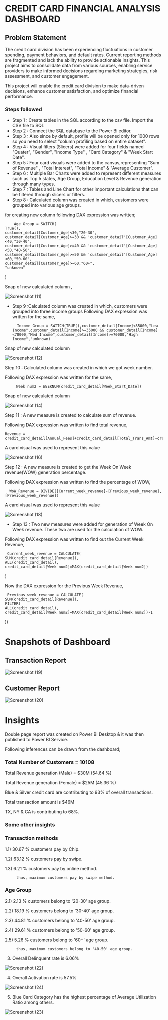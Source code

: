 # CREDIT CARD FINANCIAL ANALYSIS DASHBOARD


## Problem Statement

The credit card division has been experiencing fluctuations in customer spending, payment behaviors, and default rates. Current reporting methods are fragmented and lack the ability to provide actionable insights. This project aims to consolidate data from various sources, enabling service providers to make informed decisions regarding marketing strategies, risk assessment, and customer engagement.

This project will enable the credit card division to make data-driven decisions, enhance customer satisfaction, and optimize financial performance.


### Steps followed 

- Step 1 : Create tables in the SQL according to the csv file. Import the CSV file to SQL
- Step 2 : Connect the SQL database to the Power Bi editor.
- Step 3 : Also since by default, profile will be opened only for 1000 rows so you need to select "column profiling based on entire dataset". 
- Step 4 : Visual filters (Slicers) were added for four fields named "Quater", "Gender", "Income Type" , "Card Category" & "Week Start Date".
- Step 5 : Four card visuals were added to the canvas,representing "Sum of Revenue" , "Total Interest", "Total Income" & "Average Customer".
- Step 6 : Multiple Bar Charts were added to represent different measures such as Top 5 states, Age Group, Education Level & Revenue generation through many types.  
- Step 7 : Tables and Line Chart for other important calculations that can be filtered through slicers or filters.
- Step 8 : Calculated column was created in which, customers were grouped into various age groups.

for creating new column following DAX expression was written;
       
        Age Group = SWITCH(
    True(),
    customer_detail[Customer_Age]<30,"20-30",
    customer_detail[Customer_Age]>=30 && 'customer_detail'[Customer_Age]<40,"30-40",
    customer_detail[Customer_Age]>=40 && 'customer_detail'[Customer_Age]<50,"40-50",
    customer_detail[Customer_Age]>=50 && 'customer_detail'[Customer_Age]<60,"50-60",
    customer_detail[Customer_Age]>=60,"60+",
    "unknown"
)
        
Snap of new calculated column ,

![Screenshot (11)](https://github.com/user-attachments/assets/b352c4fc-929a-47cf-8e4e-73db38f88c1a)

        
- Step 9 :Calculated column was created in which, customers were grouped into three income groups
Following DAX expression was written for the same,
        
        Income Group = SWITCH(TRUE(),customer_detail[Income]<35000,"Low Income",customer_detail[Income]>=35000 && customer_detail[Income]<70000,"Med Income",customer_detail[Income]>=70000,"High Income","unknown)
        
Snap of new calculated column

![Screenshot (12)](https://github.com/user-attachments/assets/df298daa-9e60-450f-b128-f7f891408c2b)



  Step 10 : Calculated column was created in which we got week number.

  Following DAX expression was written for the same, 

         Week num2 = WEEKNUM(credit_card_detail[Week_Start_Date])

 Snap of new calculated column

 ![Screenshot (14)](https://github.com/user-attachments/assets/89b6f70b-df12-4815-a95d-dfdd7687f9c6)


 Step 11 : A new measure is created to calculate sum of revenue.
 
 Following DAX expression was written to find total revenue,
 
    Revenue = credit_card_detail[Annual_Fees]+credit_card_detail[Total_Trans_Amt]+credit_card_detail[Interest_Earned] 

 A card visual was used to represent this value
 

 
![Screenshot (16)](https://github.com/user-attachments/assets/69e062c6-aede-4bb0-9a45-fa9972296ae4)

 
Step 12 : A new measure is created to get the Week On Week revenue(WOW) generation percentage.

 Following DAX expression was written to find the percentage of WOW,

      WoW_Revenue = DIVIDE([Current_week_revenue]-[Previous_week_revenue],[Previous_week_revenue])

A card visual was used to represent this value


![Screenshot (18)](https://github.com/user-attachments/assets/7d84adfb-45e7-4e50-98d9-595980e92cb6)
 
 - Step 13 : Two new measures were added for generation of Week On Week revenue. These two are used for the calculation of WOW.

  Following DAX expression was written to find out the Current Week Revenue,

     Current_week_revenue = CALCULATE(
    SUM(credit_card_detail[Revenue]),
    ALL(credit_card_detail),
    credit_card_detail[Week num2]=MAX(credit_card_detail[Week num2])
)

 Now the DAX expression for the Previous Week Revenue,

     Previous_week_revenue = CALCULATE(
    SUM(credit_card_detail[Revenue]),
    FILTER(
    ALL(credit_card_detail),
    credit_card_detail[Week num2]=MAX(credit_card_detail[Week num2])-1
))
 
 

# Snapshots of Dashboard 

## Transaction Report

![Screenshot (19)](https://github.com/user-attachments/assets/deb5711e-d61b-48c1-b518-3c9c06a57f3b)


## Customer Report

 
![Screenshot (20)](https://github.com/user-attachments/assets/f6f675d5-9744-4e22-83f8-62fa295873d0)

# Insights

Double page report was created on Power BI Desktop & it was then published to Power BI Service.

Following inferences can be drawn from the dashboard;

###  Total Number of Customers = 10108

   Total Revenue generation (Male) = $30M (54.64 %)

   Total Revenue generation (Female) = $25M (45.36 %)

   Blue & Silver credit card are contributing to 93% of overall transactions.

   Total transaction amount is $46M

   TX, NY & CA is contributing to 68%. 
 

 ###  Some other insights
 
 ### Transaction methods
 
 1.1) 30.67 % customers pay by Chip.
 
 1.2) 63.12 % customers pay by swipe.
 
 1.3) 6.21 % customers pay by online method.
 
         thus, maximum customers pay by swipe method.
 
 ### Age Group
 
 2.1)  2.13 % customers belong to '20-30' age group.
 
 2.2)  18.19 % customers belong to '30-40' age group.
 
 2.3)  44.81 % customers belong to '40-50' age group.
 
 2.4)  29.61 % customers belong to '50-60' age group.

 2.5)  5.26 % customers belong to '60+' age group.
 
         thus, maximum customers belong to '40-50' age group.

3) Overall Delinquent rate is 6.06%

![Screenshot (22)](https://github.com/user-attachments/assets/4c5d0e18-279b-4867-af6f-9b0241458cdd)

4) Overall Activation rate is 57.5%

![Screenshot (24)](https://github.com/user-attachments/assets/bde2436f-8ca5-4f19-aff5-1800590ec0f9)

5) Blue Card Category has the highest percentage of Average Utilization Ratio among others.

![Screenshot (23)](https://github.com/user-attachments/assets/0235b0e4-4359-4cec-bedb-600a1c297370)

